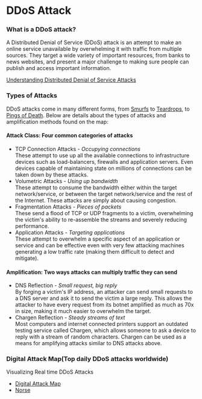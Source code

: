 # DDoS Attack

### What is a DDoS attack?
A Distributed Denial of Service (DDoS) attack is an attempt to make an online service unavailable by overwhelming it with traffic from multiple sources. They target a wide variety of important resources, from banks to news websites, and present a major challenge to making sure people can publish and access important information.   
  
[Understanding Distributed Denial of Service Attacks](https://www.youtube.com/watch?t=28&v=NogCN78XN2w)


### Types of Attacks
DDoS attacks come in many different forms, from [Smurfs](http://en.wikipedia.org/wiki/Smurf_attack) to [Teardrops](http://en.wikipedia.org/wiki/Denial-of-service_attack#Teardrop_attacks), to [Pings of Death](http://en.wikipedia.org/wiki/Ping_of_death). Below are details about the types of attacks and amplification methods found on the map:


#### Attack Class: Four common categories of attacks
- TCP Connection Attacks - *Occupying connections*  
These attempt to use up all the available connections to infrastructure devices such as load-balancers, firewalls and application servers. Even devices capable of maintaining state on millions of connections can be taken down by these attacks.
- Volumetric Attacks - *Using up bandwidth*  
These attempt to consume the bandwidth either within the target network/service, or between the target network/service and the rest of the Internet. These attacks are simply about causing congestion.
- Fragmentation Attacks - *Pieces of packets*  
These send a flood of TCP or UDP fragments to a victim, overwhelming the victim's ability to re-assemble the streams and severely reducing performance.
- Application Attacks - *Targeting applications*  
These attempt to overwhelm a specific aspect of an application or service and can be effective even with very few attacking machines generating a low traffic rate (making them difficult to detect and mitigate).


#### Amplification: Two ways attacks can multiply traffic they can send
- DNS Reflection - *Small request, big reply*  
By forging a victim's IP address, an attacker can send small requests to a DNS server and ask it to send the victim a large reply. This allows the attacker to have every request from its botnet amplified as much as 70x in size, making it much easier to overwhelm the target.
- Chargen Reflection - *Steady streams of text*  
Most computers and internet connected printers support an outdated testing service called Chargen, which allows someone to ask a device to reply with a stream of random characters. Chargen can be used as a means for amplifying attacks similar to DNS attacks above.


### Digital Attack Map(Top daily DDoS attacks worldwide)
Visualizing Real time DDoS Attacks
- [Digital Attack Map](http://www.digitalattackmap.com/#anim=1&color=0&country=ALL&list=0&time=16588&view=map:w
)
- [Norse](http://map.ipviking.com/)

